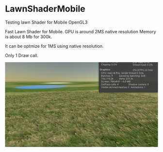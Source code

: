 # LawnShaderMobile
Testing lawn Shader for Mobile OpenGL3

Fast Lawn Shader for Mobile.
GPU is around 2MS native resolution
Memory is about 8 Mb for 300k.

It can be optmize for 1MS using native resolution.

Only 1 Draw call.

![lawn](https://github.com/resetme/LawnShaderMobile/blob/main/GitFiles/Lawn1.png)


